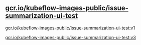 
[gcr.io/kubeflow-images-public/issue-summarization-ui-test](https://hub.docker.com/r/anjia0532/kubeflow-images-public.issue-summarization-ui-test/tags/)
-----


[gcr.io/kubeflow-images-public/issue-summarization-ui-test:v1](https://hub.docker.com/r/anjia0532/kubeflow-images-public.issue-summarization-ui-test/tags/)


[gcr.io/kubeflow-images-public/issue-summarization-ui-test:v3](https://hub.docker.com/r/anjia0532/kubeflow-images-public.issue-summarization-ui-test/tags/)


